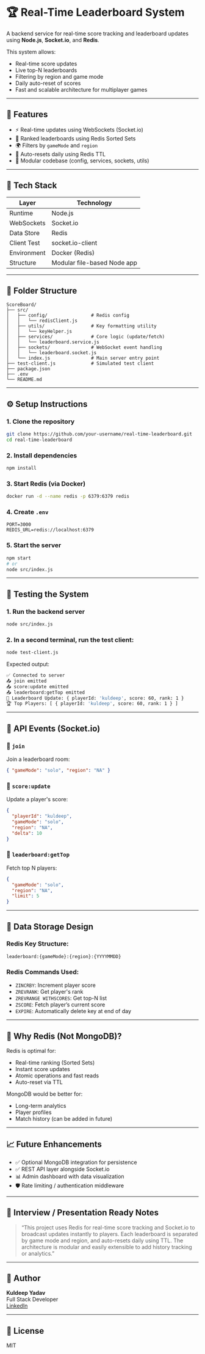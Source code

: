 # 🏆 Real-Time Leaderboard System

A backend service for real-time score tracking and leaderboard updates using **Node.js**, **Socket.io**, and **Redis**.

This system allows:

- Real-time score updates
- Live top-N leaderboards
- Filtering by region and game mode
- Daily auto-reset of scores
- Fast and scalable architecture for multiplayer games

---

## 🚀 Features

- ⚡ Real-time updates using WebSockets (Socket.io)
- 🔢 Ranked leaderboards using Redis Sorted Sets
- 🌍 Filters by `gameMode` and `region`
- 🔁 Auto-resets daily using Redis TTL
- 🧠 Modular codebase (config, services, sockets, utils)

---

## 🧱 Tech Stack

| Layer       | Technology                  |
| ----------- | --------------------------- |
| Runtime     | Node.js                     |
| WebSockets  | Socket.io                   |
| Data Store  | Redis                       |
| Client Test | socket.io-client            |
| Environment | Docker (Redis)              |
| Structure   | Modular file-based Node app |

---

## 📁 Folder Structure

```
ScoreBoard/
├── src/
│   ├── config/                # Redis config
│   │   └── redisClient.js
│   ├── utils/                 # Key formatting utility
│   │   └── keyHelper.js
│   ├── services/              # Core logic (update/fetch)
│   │   └── leaderboard.service.js
│   ├── sockets/               # WebSocket event handling
│   │   └── leaderboard.socket.js
│   └── index.js               # Main server entry point
├── test-client.js             # Simulated test client
├── package.json
├── .env
└── README.md
```

---

## ⚙️ Setup Instructions

### 1. Clone the repository

```bash
git clone https://github.com/your-username/real-time-leaderboard.git
cd real-time-leaderboard
```

### 2. Install dependencies

```bash
npm install
```

### 3. Start Redis (via Docker)

```bash
docker run -d --name redis -p 6379:6379 redis
```

### 4. Create `.env`

```dotenv
PORT=3000
REDIS_URL=redis://localhost:6379
```

### 5. Start the server

```bash
npm start
# or
node src/index.js
```

---

## 🧪 Testing the System

### 1. Run the backend server

```bash
node src/index.js
```

### 2. In a second terminal, run the test client:

```bash
node test-client.js
```

Expected output:

```bash
✅ Connected to server
📤 join emitted
📤 score:update emitted
📤 leaderboard:getTop emitted
📢 Leaderboard Update: { playerId: 'kuldeep', score: 60, rank: 1 }
🏆 Top Players: [ { playerId: 'kuldeep', score: 60, rank: 1 } ]
```

---

## 📡 API Events (Socket.io)

### 🔸 `join`

Join a leaderboard room:

```json
{ "gameMode": "solo", "region": "NA" }
```

### 🔸 `score:update`

Update a player's score:

```json
{
  "playerId": "kuldeep",
  "gameMode": "solo",
  "region": "NA",
  "delta": 10
}
```

### 🔸 `leaderboard:getTop`

Fetch top N players:

```json
{
  "gameMode": "solo",
  "region": "NA",
  "limit": 5
}
```

---

## 💾 Data Storage Design

### Redis Key Structure:

```
leaderboard:{gameMode}:{region}:{YYYYMMDD}
```

### Redis Commands Used:

- `ZINCRBY`: Increment player score
- `ZREVRANK`: Get player's rank
- `ZREVRANGE WITHSCORES`: Get top-N list
- `ZSCORE`: Fetch player’s current score
- `EXPIRE`: Automatically delete key at end of day

---

## 🧠 Why Redis (Not MongoDB)?

Redis is optimal for:

- Real-time ranking (Sorted Sets)
- Instant score updates
- Atomic operations and fast reads
- Auto-reset via TTL

MongoDB would be better for:

- Long-term analytics
- Player profiles
- Match history (can be added in future)

---

## 📈 Future Enhancements

- ✅ Optional MongoDB integration for persistence
- ✅ REST API layer alongside Socket.io
- 📊 Admin dashboard with data visualization
- 🛡 Rate limiting / authentication middleware

---

## 🧠 Interview / Presentation Ready Notes

> “This project uses Redis for real-time score tracking and Socket.io to broadcast updates instantly to players. Each leaderboard is separated by game mode and region, and auto-resets daily using TTL. The architecture is modular and easily extensible to add history tracking or analytics.”

---

## 👤 Author

**Kuldeep Yadav**  
Full Stack Developer  
[LinkedIn](https://linkedin.com/in/kuldeep-yadavky)

---

## 📜 License

MIT
